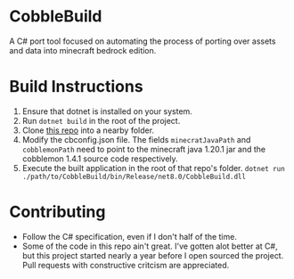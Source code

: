 # CobbleBuild

A C# port tool focused on automating the process of porting over assets and data into minecraft bedrock edition. 

# Build Instructions
1. Ensure that dotnet is installed on your system.
2. Run `dotnet build` in the root of the project.
3. Clone [this repo](https://github.com/Incoherent-Code/Cobblemon-Bedrock) into a nearby folder.
4. Modify the cbconfig.json file. The fields `minecratJavaPath` and `cobblemonPath` need to point to the minecraft java 1.20.1 jar and the cobblemon 1.4.1 source code respectively.
5. Execute the built application in the root of that repo's folder. `dotnet run ./path/to/CobbleBuild/bin/Release/net8.0/CobbleBuild.dll`

# Contributing
- Follow the C# specification, even if I don't half of the time.
- Some of the code in this repo ain't great. I've gotten alot better at C#, but this project started nearly a year before I open sourced the project. Pull requests with constructive critcism are appreciated. 